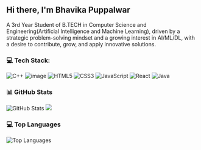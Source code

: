 ## Hi there, I'm Bhavika Puppalwar
A 3rd Year Student of B.TECH in Computer Science and Engineering(Artificial Intelligence and Machine Learning), driven by a strategic problem-solving mindset and a growing interest in AI/ML/DL, with a desire to contribute, grow, and apply innovative solutions.

### 💻 Tech Stack:
 ![C++](https://img.shields.io/badge/c++-%2300599C.svg?style=flat&logo=c%2B%2B&logoColor=white) ![image](https://github.com/user-attachments/assets/d20a0d9c-d9a7-40ea-bac6-42fac3cc915d)
 ![HTML5](https://img.shields.io/badge/html5-%23E34F26.svg?style=flat&logo=html5&logoColor=white)  ![CSS3](https://img.shields.io/badge/css3-%231572B6.svg?style=flat&logo=css3&logoColor=white) ![JavaScript](https://img.shields.io/badge/javascript-%23323330.svg?style=for-the-badge&logo=javascript&logoColor=%23F7DF1E) ![React](https://img.shields.io/badge/react-%2320232a.svg?style=for-the-badge&logo=react&logoColor=%2361DAFB)  ![Java](https://img.shields.io/badge/java-%23ED8B00.svg?style=flat&logo=openjdk&logoColor=white)

### 📊 GitHub Stats

![GitHub Stats](https://github-readme-stats.vercel.app/api?username=Bhavikaa324&show_icons=true&theme=radical)
![](https://github-readme-streak-stats.herokuapp.com/?user=Bhavikaa324&theme=dark&hide_border=false)<br/>


### 💻 Top Languages

![Top Languages](https://github-readme-stats.vercel.app/api/top-langs/?username=Bhavikaa324&layout=compact&theme=radical)

